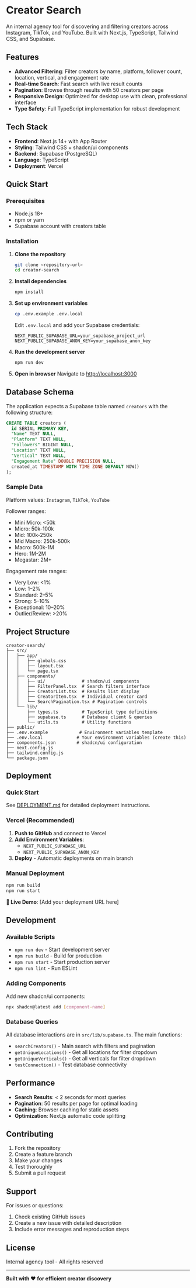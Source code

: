 # Creator Search

An internal agency tool for discovering and filtering creators across Instagram, TikTok, and YouTube. Built with Next.js, TypeScript, Tailwind CSS, and Supabase.

## Features

- **Advanced Filtering**: Filter creators by name, platform, follower count, location, vertical, and engagement rate
- **Real-time Search**: Fast search with live result counts
- **Pagination**: Browse through results with 50 creators per page
- **Responsive Design**: Optimized for desktop use with clean, professional interface
- **Type Safety**: Full TypeScript implementation for robust development

## Tech Stack

- **Frontend**: Next.js 14+ with App Router
- **Styling**: Tailwind CSS + shadcn/ui components
- **Backend**: Supabase (PostgreSQL)
- **Language**: TypeScript
- **Deployment**: Vercel

## Quick Start

### Prerequisites

- Node.js 18+ 
- npm or yarn
- Supabase account with creators table

### Installation

1. **Clone the repository**
   ```bash
   git clone <repository-url>
   cd creator-search
   ```

2. **Install dependencies**
   ```bash
   npm install
   ```

3. **Set up environment variables**
   ```bash
   cp .env.example .env.local
   ```
   
   Edit `.env.local` and add your Supabase credentials:
   ```env
   NEXT_PUBLIC_SUPABASE_URL=your_supabase_project_url
   NEXT_PUBLIC_SUPABASE_ANON_KEY=your_supabase_anon_key
   ```

4. **Run the development server**
   ```bash
   npm run dev
   ```

5. **Open in browser**
   Navigate to [http://localhost:3000](http://localhost:3000)

## Database Schema

The application expects a Supabase table named `creators` with the following structure:

```sql
CREATE TABLE creators (
  id SERIAL PRIMARY KEY,
  "Name" TEXT NULL,
  "Platform" TEXT NULL,
  "Followers" BIGINT NULL,
  "Location" TEXT NULL,
  "Vertical" TEXT NULL,
  "Engagement Rate" DOUBLE PRECISION NULL,
  created_at TIMESTAMP WITH TIME ZONE DEFAULT NOW()
);
```

### Sample Data

Platform values: `Instagram`, `TikTok`, `YouTube`

Follower ranges:
- Mini Micro: <50k
- Micro: 50k-100k  
- Mid: 100k-250k
- Mid Macro: 250k-500k
- Macro: 500k-1M
- Hero: 1M-2M
- Megastar: 2M+

Engagement rate ranges:
- Very Low: <1%
- Low: 1–2%
- Standard: 2–5% 
- Strong: 5–10%
- Exceptional: 10–20%
- Outlier/Review: >20%

## Project Structure

```
creator-search/
├── src/
│   ├── app/
│   │   ├── globals.css
│   │   ├── layout.tsx
│   │   └── page.tsx
│   ├── components/
│   │   ├── ui/              # shadcn/ui components
│   │   ├── FilterPanel.tsx  # Search filters interface
│   │   ├── CreatorList.tsx  # Results list display
│   │   ├── CreatorItem.tsx  # Individual creator card
│   │   └── SearchPagination.tsx # Pagination controls
│   └── lib/
│       ├── types.ts         # TypeScript type definitions
│       ├── supabase.ts      # Database client & queries
│       └── utils.ts         # Utility functions
├── public/
├── .env.example            # Environment variables template
├── .env.local             # Your environment variables (create this)
├── components.json        # shadcn/ui configuration
├── next.config.js
├── tailwind.config.js
└── package.json
```

## Deployment

### Quick Start
See [DEPLOYMENT.md](./DEPLOYMENT.md) for detailed deployment instructions.

### Vercel (Recommended)

1. **Push to GitHub** and connect to Vercel
2. **Add Environment Variables**:
   - `NEXT_PUBLIC_SUPABASE_URL`
   - `NEXT_PUBLIC_SUPABASE_ANON_KEY`
3. **Deploy** - Automatic deployments on main branch

### Manual Deployment

```bash
npm run build
npm run start
```

**🚀 Live Demo**: [Add your deployment URL here]

## Development

### Available Scripts

- `npm run dev` - Start development server
- `npm run build` - Build for production
- `npm run start` - Start production server
- `npm run lint` - Run ESLint

### Adding Components

Add new shadcn/ui components:
```bash
npx shadcn@latest add [component-name]
```

### Database Queries

All database interactions are in `src/lib/supabase.ts`. The main functions:

- `searchCreators()` - Main search with filters and pagination
- `getUniqueLocations()` - Get all locations for filter dropdown
- `getUniqueVerticals()` - Get all verticals for filter dropdown
- `testConnection()` - Test database connectivity

## Performance

- **Search Results**: < 2 seconds for most queries
- **Pagination**: 50 results per page for optimal loading
- **Caching**: Browser caching for static assets
- **Optimization**: Next.js automatic code splitting

## Contributing

1. Fork the repository
2. Create a feature branch
3. Make your changes
4. Test thoroughly
5. Submit a pull request

## Support

For issues or questions:
1. Check existing GitHub issues
2. Create a new issue with detailed description
3. Include error messages and reproduction steps

## License

Internal agency tool - All rights reserved

---

**Built with ❤️ for efficient creator discovery**